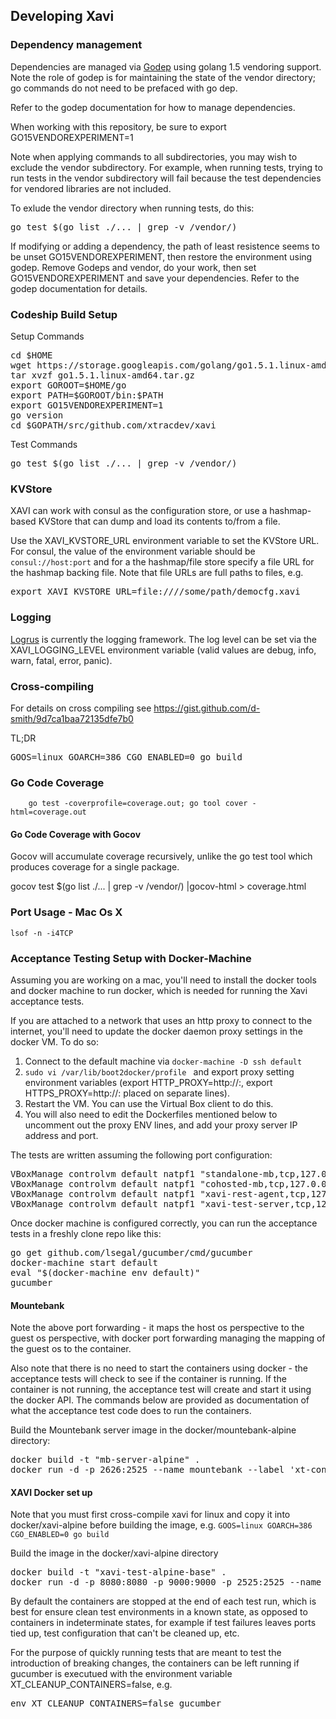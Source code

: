 ## Developing Xavi

### Dependency management

Dependencies are managed via [Godep](https://github.com/tools/godep) using golang 1.5 vendoring support. Note the
role of godep is for maintaining the state of the vendor directory; go commands do not need to be
prefaced with go dep.

Refer to the godep documentation for how to manage dependencies.

When working with this repository, be sure to export GO15VENDOREXPERIMENT=1

Note when applying commands to all subdirectories, you may wish to exclude the vendor subdirectory. For example,
when running tests, trying to run tests in the vendor subdirectory will fail because the test dependencies for
vendored libraries are not included.

To exlude the vendor directory when running tests, do this:

<pre>
go test $(go list ./... | grep -v /vendor/)
</pre>

If modifying or adding a dependency, the path of least resistence seems to be unset GO15VENDOREXPERIMENT, then restore
the environment using godep. Remove Godeps and vendor, do your work, then set GO15VENDOREXPERIMENT and save your 
dependencies. Refer to the godep documentation for details.


### Codeship Build Setup

Setup Commands

<pre>
cd $HOME
wget https://storage.googleapis.com/golang/go1.5.1.linux-amd64.tar.gz
tar xvzf go1.5.1.linux-amd64.tar.gz
export GOROOT=$HOME/go
export PATH=$GOROOT/bin:$PATH
export GO15VENDOREXPERIMENT=1
go version
cd $GOPATH/src/github.com/xtracdev/xavi
</pre>

Test Commands

<pre>
go test $(go list ./... | grep -v /vendor/)
</pre>


### KVStore

XAVI can work with consul as the configuration store, or use a hashmap-based KVStore that can dump and load its
contents to/from a file.

Use the XAVI_KVSTORE_URL environment variable to set the KVStore URL. For consul, the value of the environment
variable should be `consul://host:port` and for a the hashmap/file store specify a file URL for the hashmap backing
file. Note that file URLs are full paths to files, e.g.

<pre>
export XAVI_KVSTORE_URL=file:////some/path/democfg.xavi
</pre>



### Logging

[Logrus](https://github.com/Sirupsen/logrus) is currently the logging framework. The log level can be set
via the XAVI_LOGGING_LEVEL environment variable (valid values are debug, info, warn, fatal, error, panic).



### Cross-compiling

For details on cross compiling see https://gist.github.com/d-smith/9d7ca1baa72135dfe7b0

TL;DR

<pre>
GOOS=linux GOARCH=386 CGO_ENABLED=0 go build
</pre>



### Go Code Coverage

		go test -coverprofile=coverage.out; go tool cover -html=coverage.out
		
#### Go Code Coverage with Gocov

Gocov will accumulate coverage recursively, unlike the go test tool which produces coverage for a single
package.

gocov test $(go list ./... | grep -v /vendor/) |gocov-html > coverage.html

### Port Usage - Mac Os X  

	lsof -n -i4TCP

### Acceptance Testing Setup with Docker-Machine

Assuming you are working on a mac, you'll need to install the docker tools and docker machine
to run docker, which is needed for running the Xavi acceptance tests.

If you are attached to a network that uses an http proxy to connect to the internet, you'll need
to update the docker daemon proxy settings in the docker VM. To do so:

1. Connect to the default machine via `docker-machine -D ssh default`
2. `sudo vi /var/lib/boot2docker/profile ` and export proxy setting environment variables
(export HTTP_PROXY=http://<proxy host>:<proxy port>, export HTTPS_PROXY=http://<proxy host>:<proxy port>
placed on separate lines).
3. Restart the VM. You can use the Virtual Box client to do this.
4. You will also need to edit the Dockerfiles mentioned below to uncomment out the proxy ENV
lines, and add your proxy server IP address and port.

The tests are written assuming the following port configuration:

<pre>
VBoxManage controlvm default natpf1 "standalone-mb,tcp,127.0.0.1,3636,,2626"
VBoxManage controlvm default natpf1 "cohosted-mb,tcp,127.0.0.1,3535,,2525"
VBoxManage controlvm default natpf1 "xavi-rest-agent,tcp,127.0.0.1,8080,,8080"
VBoxManage controlvm default natpf1 "xavi-test-server,tcp,127.0.0.1,9000,,9000"
</pre>

Once docker machine is configured correctly, you can run the acceptance tests in a freshly clone repo like this:

<pre>
go get github.com/lsegal/gucumber/cmd/gucumber
docker-machine start default
eval "$(docker-machine env default)"
gucumber
</pre>

#### Mountebank

Note the above port forwarding - it maps the host os perspective to the guest os
perspective, with docker port forwarding managing the mapping of the guest os to the
container. 

Also note that there is no need to start the containers using docker - the acceptance tests will
check to see if the container is running. If the container is not running, the acceptance test will
create and start it using the docker API. The commands below are provided as documentation of what the
acceptance test code does to run the containers.

Build the Mountebank server image in the docker/mountebank-alpine directory:

<pre>
docker build -t "mb-server-alpine" .
docker run -d -p 2626:2525 --name mountebank --label 'xt-container-type=atest-mb' mb-server-alpine
</pre>

#### XAVI Docker set up

Note that you must first cross-compile xavi for linux and copy it into docker/xavi-alpine 
before building the image, e.g. `GOOS=linux GOARCH=386 CGO_ENABLED=0 go build`

Build the image in the docker/xavi-alpine directory

<pre>
docker build -t "xavi-test-alpine-base" .
docker run -d -p 8080:8080 -p 9000:9000 -p 2525:2525 --name xavi-docker --label 'xt-container-type=atest-xavi' --link mountebank:mbhost xavi-test-alpine-base
</pre>


By default the containers are stopped at the end of each test run, which is best for ensure clean test environments in
a known state, as opposed to containers in indeterminate states, for example if test failures leaves ports tied up,
test configuration that can't be cleaned up, etc.

For the purpose of quickly running tests that are meant to test the introduction of breaking changes, the containers
can be left running if gucumber is executued with the environment variable XT_CLEANUP_CONTAINERS=false, e.g.

<pre>
env XT_CLEANUP_CONTAINERS=false gucumber
</pre>

